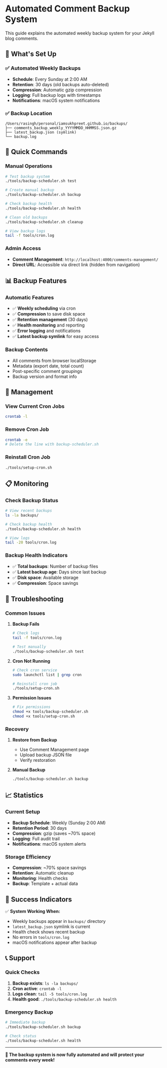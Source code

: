 # Automated Comment Backup System

This guide explains the automated weekly backup system for your Jekyll blog comments.

## 🎯 **What's Set Up**

### **✅ Automated Weekly Backups**
- **Schedule**: Every Sunday at 2:00 AM
- **Retention**: 30 days (old backups auto-deleted)
- **Compression**: Automatic gzip compression
- **Logging**: Full backup logs with timestamps
- **Notifications**: macOS system notifications

### **✅ Backup Location**
```
/Users/rasingh/personal/iamsukhpreet.github.io/backups/
├── comments_backup_weekly_YYYYMMDD_HHMMSS.json.gz
├── latest_backup.json (symlink)
└── backup.log
```

## 🚀 **Quick Commands**

### **Manual Operations**
```bash
# Test backup system
./tools/backup-scheduler.sh test

# Create manual backup
./tools/backup-scheduler.sh backup

# Check backup health
./tools/backup-scheduler.sh health

# Clean old backups
./tools/backup-scheduler.sh cleanup

# View backup logs
tail -f tools/cron.log
```

### **Admin Access**
- **Comment Management**: `http://localhost:4000/comments-management/`
- **Direct URL**: Accessible via direct link (hidden from navigation)

## 📊 **Backup Features**

### **Automatic Features**
- ✅ **Weekly scheduling** via cron
- ✅ **Compression** to save disk space
- ✅ **Retention management** (30 days)
- ✅ **Health monitoring** and reporting
- ✅ **Error logging** and notifications
- ✅ **Latest backup symlink** for easy access

### **Backup Contents**
- All comments from browser localStorage
- Metadata (export date, total count)
- Post-specific comment groupings
- Backup version and format info

## 🔧 **Management**

### **View Current Cron Jobs**
```bash
crontab -l
```

### **Remove Cron Job**
```bash
crontab -e
# Delete the line with backup-scheduler.sh
```

### **Reinstall Cron Job**
```bash
./tools/setup-cron.sh
```

## 📋 **Monitoring**

### **Check Backup Status**
```bash
# View recent backups
ls -la backups/

# Check backup health
./tools/backup-scheduler.sh health

# View logs
tail -20 tools/cron.log
```

### **Backup Health Indicators**
- ✅ **Total backups**: Number of backup files
- ✅ **Latest backup age**: Days since last backup
- ✅ **Disk space**: Available storage
- ✅ **Compression**: Space savings

## 🚨 **Troubleshooting**

### **Common Issues**

1. **Backup Fails**
   ```bash
   # Check logs
   tail -f tools/cron.log
   
   # Test manually
   ./tools/backup-scheduler.sh test
   ```

2. **Cron Not Running**
   ```bash
   # Check cron service
   sudo launchctl list | grep cron
   
   # Reinstall cron job
   ./tools/setup-cron.sh
   ```

3. **Permission Issues**
   ```bash
   # Fix permissions
   chmod +x tools/backup-scheduler.sh
   chmod +x tools/setup-cron.sh
   ```

### **Recovery**

1. **Restore from Backup**
   - Use Comment Management page
   - Upload backup JSON file
   - Verify restoration

2. **Manual Backup**
   ```bash
   ./tools/backup-scheduler.sh backup
   ```

## 📈 **Statistics**

### **Current Setup**
- **Backup Schedule**: Weekly (Sunday 2:00 AM)
- **Retention Period**: 30 days
- **Compression**: gzip (saves ~70% space)
- **Logging**: Full audit trail
- **Notifications**: macOS system alerts

### **Storage Efficiency**
- **Compression**: ~70% space savings
- **Retention**: Automatic cleanup
- **Monitoring**: Health checks
- **Backup**: Template + actual data

## 🎉 **Success Indicators**

✅ **System Working When:**
- Weekly backups appear in `backups/` directory
- `latest_backup.json` symlink is current
- Health check shows recent backup
- No errors in `tools/cron.log`
- macOS notifications appear after backup

## 📞 **Support**

### **Quick Checks**
1. **Backup exists**: `ls -la backups/`
2. **Cron active**: `crontab -l`
3. **Logs clean**: `tail -5 tools/cron.log`
4. **Health good**: `./tools/backup-scheduler.sh health`

### **Emergency Backup**
```bash
# Immediate backup
./tools/backup-scheduler.sh backup

# Check status
./tools/backup-scheduler.sh health
```

---

**🎯 The backup system is now fully automated and will protect your comments every week!**
